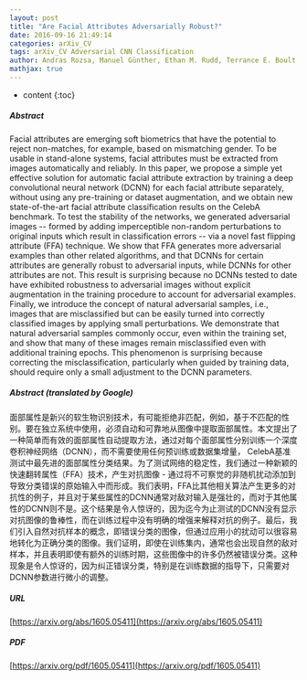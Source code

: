 ```yaml
---
layout: post
title: "Are Facial Attributes Adversarially Robust?"
date: 2016-09-16 21:49:14
categories: arXiv_CV
tags: arXiv_CV Adversarial CNN Classification
author: Andras Rozsa, Manuel Günther, Ethan M. Rudd, Terrance E. Boult
mathjax: true
---
```


* content
{:toc}

##### Abstract
Facial attributes are emerging soft biometrics that have the potential to reject non-matches, for example, based on mismatching gender. To be usable in stand-alone systems, facial attributes must be extracted from images automatically and reliably. In this paper, we propose a simple yet effective solution for automatic facial attribute extraction by training a deep convolutional neural network (DCNN) for each facial attribute separately, without using any pre-training or dataset augmentation, and we obtain new state-of-the-art facial attribute classification results on the CelebA benchmark. To test the stability of the networks, we generated adversarial images -- formed by adding imperceptible non-random perturbations to original inputs which result in classification errors -- via a novel fast flipping attribute (FFA) technique. We show that FFA generates more adversarial examples than other related algorithms, and that DCNNs for certain attributes are generally robust to adversarial inputs, while DCNNs for other attributes are not. This result is surprising because no DCNNs tested to date have exhibited robustness to adversarial images without explicit augmentation in the training procedure to account for adversarial examples. Finally, we introduce the concept of natural adversarial samples, i.e., images that are misclassified but can be easily turned into correctly classified images by applying small perturbations. We demonstrate that natural adversarial samples commonly occur, even within the training set, and show that many of these images remain misclassified even with additional training epochs. This phenomenon is surprising because correcting the misclassification, particularly when guided by training data, should require only a small adjustment to the DCNN parameters.

##### Abstract (translated by Google)
面部属性是新兴的软生物识别技术，有可能拒绝非匹配，例如，基于不匹配的性别。要在独立系统中使用，必须自动和可靠地从图像中提取面部属性。本文提出了一种简单而有效的面部属性自动提取方法，通过对每个面部属性分别训练一个深度卷积神经网络（DCNN），而不需要使用任何预训练或数据集增量， CelebA基准测试中最先进的面部属性分类结果。为了测试网络的稳定性，我们通过一种新颖的快速翻转属性（FFA）技术，产生对抗图像 - 通过将不可察觉的非随机扰动添加到导致分类错误的原始输入中而形成。我们表明，FFA比其他相关算法产生更多的对抗性的例子，并且对于某些属性的DCNN通常对敌对输入是强壮的，而对于其他属性的DCNN则不是。这个结果是令人惊讶的，因为迄今为止测试的DCNN没有显示对抗图像的鲁棒性，而在训练过程中没有明确的增强来解释对抗的例子。最后，我们引入自然对抗样本的概念，即错误分类的图像，但通过应用小的扰动可以很容易地转化为正确分类的图像。我们证明，即使在训练集内，通常也会出现自然的敌对样本，并且表明即使有额外的训练时期，这些图像中的许多仍然被错误分类。这种现象是令人惊讶的，因为纠正错误分类，特别是在训练数据的指导下，只需要对DCNN参数进行微小的调整。

##### URL
[https://arxiv.org/abs/1605.05411](https://arxiv.org/abs/1605.05411)

##### PDF
[https://arxiv.org/pdf/1605.05411](https://arxiv.org/pdf/1605.05411)

